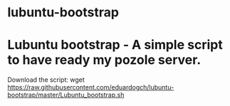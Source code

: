 lubuntu-bootstrap
================

# Lubuntu bootstrap - A simple script to have ready my pozole server.

Download the script:
wget https://raw.githubusercontent.com/eduardogch/lubuntu-bootstrap/master/Lubuntu_bootstrap.sh
